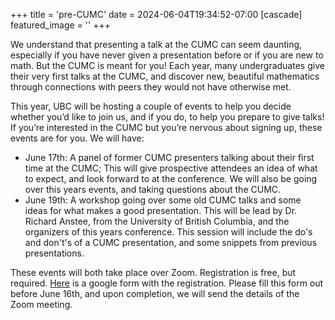 +++
title = 'pre-CUMC'
date = 2024-06-04T19:34:52-07:00
[cascade]
  featured_image = ''
+++

We understand that presenting a talk at the CUMC can seem daunting, especially if you have never given a presentation before or if you are new to math. But the CUMC is meant for you! Each year, many undergraduates give their very first talks at the CUMC, and discover new, beautiful mathematics through connections with peers they would not have otherwise met.

This year, UBC will be hosting a couple of events to help you decide whether you’d like to join us, and if you do, to help you prepare to give talks! If you’re interested in the CUMC but you’re nervous about signing up, these events are for you. We will have:

- June 17th: A panel of former CUMC presenters talking about their first time at the CUMC; This will give prospective attendees an idea of what to expect, and look forward to at the conference. We will also be going over this years events, and taking questions about the CUMC.
- June 19th: A workshop going over some old CUMC talks and some ideas for what makes a good presentation. This will be lead by Dr. Richard Anstee, from the University of British Columbia, and the organizers of this years conference. This session will include the do's and don't's  of a CUMC presentation, and some snippets from previous presentations.

These events will both take place over Zoom.  Registration is free, but required. [Here](https://forms.gle/WvV9WCDbCetzE3PP9) is a google form with the registration. Please fill this form out before June 16th, and upon completion, we will send the details of the Zoom meeting.
